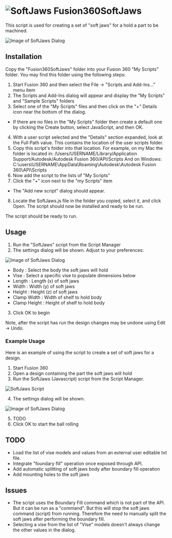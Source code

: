 # ![SoftJaws](./resources/64x64.png) Fusion360SoftJaws

This script is used for creating a set of "soft jaws" for a hold a part to be machined.

![Image of SoftJaws Dialog](./resources/Fusion360SoftJaws-Dialog.png)

## Installation

Copy the "Fusion360SoftJaws" folder into your Fusion 360 "My Scripts" folder. You may find this folder using the following steps:

1. Start Fusion 360 and then select the File -> "Scripts and Add-Ins..." menu item
2. The Scripts and Add-Ins dialog will appear and display the "My Scripts" and "Sample Scripts" folders
3. Select one of the "My Scripts" files and then click on the "+" Details icon near the bottom of the dialog.
  - If there are no files in the "My Scripts" folder then create a default one by clicking the Create button, select JavaScript, and then OK.
4. With a user script selected and the "Details" section expanded, look at the Full Path value.  This contains the location of the user scripts folder.
5. Copy this script's folder into that location.
  For example, on my Mac the folder is located in:
    /Users/USERNAME/Library/Application Support/Autodesk/Autodesk Fusion 360/API/Scripts
  And on Windows:
    C:\users\USERNAME\AppData\Roaming\Autodesk\Autodesk Fusion 360\API\Scripts
6. Now add the script to the lists of "My Scripts"
7. Click the "+" icon next to the "my Scripts" item
  - The "Add new script" dialog should appear.
8. Locate the SoftJaws.js file in the folder you copied, select it, and click Open. The script should now be installed and ready to be run.

The script should be ready to run.

## Usage

1. Run the "SoftJaws" script from the Script Manager
2. The settings dialog will be shown.  Adjust to your preferences:

  ![Image of SoftJaws Dialog](./resources/Fusion360SoftJaws-Dialog.png)

  - Body : Select the body the soft jaws will hold
  - Vise : Select a specific vise to populate dimensions below
  - Length : Length (x) of soft jaws
  - Width : Width (y) of soft jaws
  - Height : Height (z) of soft jaws
  - Clamp Width : Width of shelf to hold body
  - Clamp Height : Height of shelf to hold body
3. Click OK to begin

Note, after the script has run the design changes may be undone using Edit -> Undo.

### Example Usage

Here is an example of using the script to create a set of soft jaws for a design.

1. Start Fusion 360
2. Open a design containing the part the soft jaws will hold
3. Run the SoftJaws (Javascript) script from the Script Manager.

  ![SoftJaws Script](./resources/Fusion360SoftJaws-Script.png)

4. The settings dialog will be shown.

  ![Image of SoftJaws Dialog](./resources/Fusion360SoftJaws-Dialog.png)

5. TODO
4. Click OK to start the ball rolling

## TODO
- Load the list of vise models and values from an external user editable txt file.
- Integrate "foundary fill" operation once exposed through API.
- Add automatic splitting of soft jaws body after boundary fill operation
- Add mounting holes to the soft jaws

## Issues

- The script uses the Boundary Fill command which is not part of the API. But it can be run as a "command". But this will stop the soft jaws command (script) from running. Therefore the need to manually split the soft jaws after performing the boundary fill.
- Selecting a vise from the list of "Vise" models doesn't always change the other values in the dialog.
